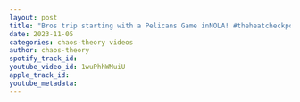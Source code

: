 ```yaml
---
layout: post
title: "Bros trip starting with a Pelicans Game inNOLA! #theheatcheckpodcast #pelicans #hawks #NBA #nola"
date: 2023-11-05
categories: chaos-theory videos
author: chaos-theory
spotify_track_id: 
youtube_video_id: 1wuPhhWMuiU
apple_track_id: 
youtube_metadata: 
---
```

